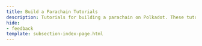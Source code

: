 ```yaml
---
title: Build a Parachain Tutorials
description: Tutorials for building a parachain on Polkadot. These tutorials are designed to help you get started with building a parachain on Polkadot.
hide: 
- feedback
template: subsection-index-page.html
---
```

